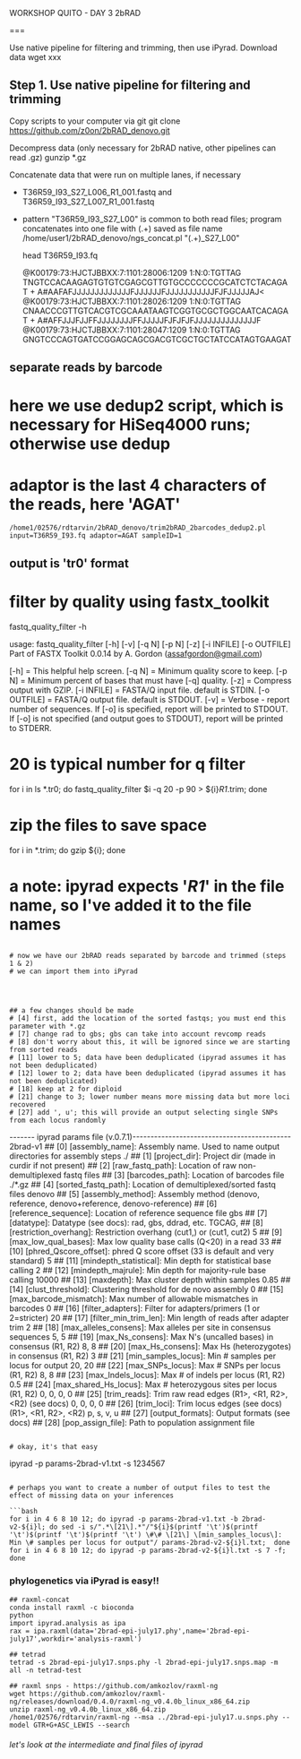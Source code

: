 WORKSHOP QUITO - DAY 3 
2bRAD

===

Use native pipeline for filtering and trimming, then use iPyrad.
Download data
	wget xxx

Step 1. Use native pipeline for filtering and trimming
---

Copy scripts to your computer via git
	git clone https://github.com/z0on/2bRAD_denovo.git

Decompress data (only necessary for 2bRAD native, other pipelines can read .gz)
	gunzip *.gz

Concatenate data that were run on multiple lanes, if necessary
- T36R59_I93_S27_L006_R1_001.fastq and T36R59_I93_S27_L007_R1_001.fastq
- pattern "T36R59_I93_S27_L00" is common to both read files; program concatenates into one file with (.+) saved as file name
	/home/user1/2bRAD_denovo/ngs_concat.pl "(.+)_S27_L00"

	head T36R59_I93.fq

	@K00179:73:HJCTJBBXX:7:1101:28006:1209 1:N:0:TGTTAG
	TNGTCCACAAGAGTGTGTCGAGCGTTGTGCCCCCCCGCATCTCTACAGAT
	+
	A#AAFAFJJJJJJJJJJJJJFJJJJJJFJJJJJJJJJJJFJFJJJJJAJ<
	@K00179:73:HJCTJBBXX:7:1101:28026:1209 1:N:0:TGTTAG
	CNAACCCGTTGTCACGTCGCAAATAAGTCGGTGCGCTGGCAATCACAGAT
	+
	A#AFFJJJFJJFFJJJJJJJJFFJJJJJFJFJFJFJJJJJJJJJJJJJJF
	@K00179:73:HJCTJBBXX:7:1101:28047:1209 1:N:0:TGTTAG
	GNGTCCCAGTGATCCGGAGCAGCGACGTCGCTGCTATCCATAGTGAAGAT


## separate reads by barcode
# here we use dedup2 script, which is necessary for HiSeq4000 runs; otherwise use dedup
# adaptor is the last 4 characters of the reads, here 'AGAT'
	/home1/02576/rdtarvin/2bRAD_denovo/trim2bRAD_2barcodes_dedup2.pl input=T36R59_I93.fq adaptor=AGAT sampleID=1


## output is 'tr0' format
# filter by quality using fastx_toolkit
fastq_quality_filter -h

usage: fastq_quality_filter [-h] [-v] [-q N] [-p N] [-z] [-i INFILE] [-o OUTFILE]
Part of FASTX Toolkit 0.0.14 by A. Gordon (assafgordon@gmail.com)

   [-h]         = This helpful help screen.
   [-q N]       = Minimum quality score to keep.
   [-p N]       = Minimum percent of bases that must have [-q] quality.
   [-z]         = Compress output with GZIP.
   [-i INFILE]  = FASTA/Q input file. default is STDIN.
   [-o OUTFILE] = FASTA/Q output file. default is STDOUT.
   [-v]         = Verbose - report number of sequences.
                  If [-o] is specified,  report will be printed to STDOUT.
                  If [-o] is not specified (and output goes to STDOUT),
                  report will be printed to STDERR.
                  
# 20 is typical number for q filter
for i in ls *.tr0; do fastq_quality_filter $i -q 20 -p 90 > ${i}_R1_.trim; done

# zip the files to save space
for i in *.trim; do gzip ${i}; done

# a note: ipyrad expects '_R1_' in the file name, so I've added it to the file names

```

# now we have our 2bRAD reads separated by barcode and trimmed (steps 1 & 2)
# we can import them into iPyrad




## a few changes should be made
# [4] first, add the location of the sorted fastqs; you must end this parameter with *.gz
# [7] change rad to gbs; gbs can take into account revcomp reads
# [8] don't worry about this, it will be ignored since we are starting from sorted reads
# [11] lower to 5; data have been deduplicated (ipyrad assumes it has not been deduplicated)
# [12] lower to 2; data have been deduplicated (ipyrad assumes it has not been deduplicated)
# [18] keep at 2 for diploid
# [21] change to 3; lower number means more missing data but more loci recovered
# [27] add ', u'; this will provide an output selecting single SNPs from each locus randomly

```
------- ipyrad params file (v.0.7.1)--------------------------------------------
2brad-v1		               ## [0] [assembly_name]: Assembly name. Used to name output directories for assembly steps
./                             ## [1] [project_dir]: Project dir (made in curdir if not present)
                               ## [2] [raw_fastq_path]: Location of raw non-demultiplexed fastq files
                               ## [3] [barcodes_path]: Location of barcodes file
./*.gz                         ## [4] [sorted_fastq_path]: Location of demultiplexed/sorted fastq files
denovo                         ## [5] [assembly_method]: Assembly method (denovo, reference, denovo+reference, denovo-reference)
                               ## [6] [reference_sequence]: Location of reference sequence file
gbs                            ## [7] [datatype]: Datatype (see docs): rad, gbs, ddrad, etc.
TGCAG,                         ## [8] [restriction_overhang]: Restriction overhang (cut1,) or (cut1, cut2)
5                              ## [9] [max_low_qual_bases]: Max low quality base calls (Q<20) in a read
33                             ## [10] [phred_Qscore_offset]: phred Q score offset (33 is default and very standard)
5                              ## [11] [mindepth_statistical]: Min depth for statistical base calling
2                              ## [12] [mindepth_majrule]: Min depth for majority-rule base calling
10000                          ## [13] [maxdepth]: Max cluster depth within samples
0.85                           ## [14] [clust_threshold]: Clustering threshold for de novo assembly
0                              ## [15] [max_barcode_mismatch]: Max number of allowable mismatches in barcodes
0                              ## [16] [filter_adapters]: Filter for adapters/primers (1 or 2=stricter)
20                             ## [17] [filter_min_trim_len]: Min length of reads after adapter trim
2                              ## [18] [max_alleles_consens]: Max alleles per site in consensus sequences
5, 5                           ## [19] [max_Ns_consens]: Max N's (uncalled bases) in consensus (R1, R2)
8, 8                           ## [20] [max_Hs_consens]: Max Hs (heterozygotes) in consensus (R1, R2)
3                              ## [21] [min_samples_locus]: Min # samples per locus for output
20, 20                         ## [22] [max_SNPs_locus]: Max # SNPs per locus (R1, R2)
8, 8                           ## [23] [max_Indels_locus]: Max # of indels per locus (R1, R2)
0.5                            ## [24] [max_shared_Hs_locus]: Max # heterozygous sites per locus (R1, R2)
0, 0, 0, 0                     ## [25] [trim_reads]: Trim raw read edges (R1>, <R1, R2>, <R2) (see docs)
0, 0, 0, 0                     ## [26] [trim_loci]: Trim locus edges (see docs) (R1>, <R1, R2>, <R2)
p, s, v, u                        ## [27] [output_formats]: Output formats (see docs)
                               ## [28] [pop_assign_file]: Path to population assignment file
```

# okay, it's that easy

```
ipyrad -p params-2brad-v1.txt -s 1234567
```

# perhaps you want to create a number of output files to test the effect of missing data on your inferences

```bash
for i in 4 6 8 10 12; do ipyrad -p params-2brad-v1.txt -b 2brad-v2-${i}l; do sed -i s/".*\[21\].*"/"${i}$(printf '\t')$(printf '\t')$(printf '\t')$(printf '\t') \#\# \[21\] \[min_samples_locus\]: Min \# samples per locus for output"/ params-2brad-v2-${i}l.txt;  done
for i in 4 6 8 10 12; do ipyrad -p params-2brad-v2-${i}l.txt -s 7 -f; done
```

### phylogenetics via iPyrad is easy!!

```
## raxml-concat
conda install raxml -c bioconda
python
import ipyrad.analysis as ipa
rax = ipa.raxml(data='2brad-epi-july17.phy',name='2brad-epi-july17',workdir='analysis-raxml')

## tetrad
tetrad -s 2brad-epi-july17.snps.phy -l 2brad-epi-july17.snps.map -m all -n tetrad-test

## raxml snps - https://github.com/amkozlov/raxml-ng
wget https://github.com/amkozlov/raxml-ng/releases/download/0.4.0/raxml-ng_v0.4.0b_linux_x86_64.zip
unzip raxml-ng_v0.4.0b_linux_x86_64.zip
/home1/02576/rdtarvin/raxml-ng --msa ../2brad-epi-july17.u.snps.phy --model GTR+G+ASC_LEWIS --search
```



###### let's look at the intermediate and final files of ipyrad




